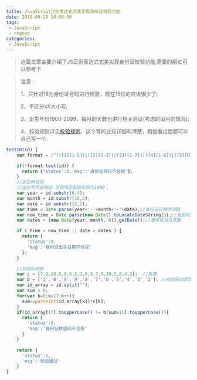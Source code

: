 ```yaml
---
title: JavaScript正则表达式完美实现身份证校验功能
date: 2018-09-29 10:56:50
tags:
 - JavaScript
 - regexp
categories:
 - JavaScript
---
```


> 这篇文章主要介绍了JS正则表达式完美实现身份证校验功能,需要的朋友可以参考下

> 注意：
>
> 1、只针对18为身份证号码进行校验，现在15位的应该很少了;
>
> 2、不区分xX大小写;
>
> 3、出生年份1900-2099，每月的天数也进行相关验证(考虑的闰月的情况);
>
> 4、校验规则详见[校验规则](https://jingyan.baidu.com/article/7f41ececff944a593d095c8c.html)，这个写的比较详细和清楚，相信看过后都可以自己写一个.

```javascript
testID(id) {
    var format = /^(([1][1-5])|([2][1-3])|([3][1-7])|([4][1-6])|([5][0-4])|([6][1-5])|([7][1])|([8][1-2]))\d{4}(([1][9]\d{2})|([2]\d{3}))(([0][1-9])|([1][0-2]))(([0][1-9])|([1-2][0-9])|([3][0-1]))\d{3}[0-9xX]$/;

    if(!format.test(id)) {
      return {'status':0,'msg':'身份证号码不合规'};
    }
    //区位码校验
    //出生年月日校验 正则限定起始年份为1900；
    var year = id.substr(6,4);
    var month = id.substr(10,2);
    var date = id.substr(12,2);
    var time = Date.parse(year+'-'+month+'-'+date);//身份证日期时间戳
    var now_time = Date.parse(new Date().toLocaleDateString());//当前时间戳
    var dates = (new Date(year, month, 0)).getDate();//身份证当月天数

    if ( time > now_time || date > dates ) {
      return {
        'status':0,
        'msg':'身份证出生日期不合规'
      };
    }

    //校验码判断
    var c = [7,9,10,5,8,4,2,1,6,3,7,9,10,5,8,4,2];  //系数
    var b = ['1','0','X','9','8','7','6','5','4','3','2']; //校验码对照表
    var id_array = id.split("");
    var sum = 0;
    for(var k=0;k<17;k++){
      sum+=parseInt(id_array[k])*c[k];
    }
    if(id_array[17].toUpperCase() != b[sum%11].toUpperCase()){
      return {
        'status':0,
        'msg':'身份证校验码不合规'
      }
    }

    return {
      'status':1,
      'msg':'校验通过'
    }
}
```
